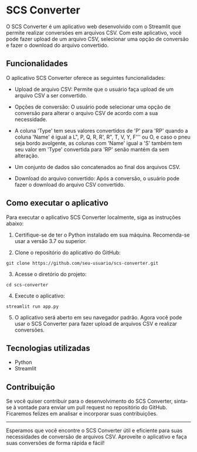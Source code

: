 # SCS Converter

O SCS Converter é um aplicativo web desenvolvido com o Streamlit que permite realizar conversões em arquivos CSV. Com este aplicativo, você pode fazer upload de um arquivo CSV, selecionar uma opção de conversão e fazer o download do arquivo convertido.

## Funcionalidades

O aplicativo SCS Converter oferece as seguintes funcionalidades:

- Upload de arquivo CSV: Permite que o usuário faça upload de um arquivo CSV a ser convertido.

- Opções de conversão: O usuário pode selecionar uma opção de conversão para alterar o arquivo CSV de acordo com a sua necessidade.

- A coluna 'Type' tem seus valores convertidos de 'P' para 'RP' quando a coluna 'Name' é igual a L", P, Q, R, R', R", T, V, Y, F''' ou O, e caso o pneu seja bordo avolgente, as colunas com 'Name' igual a 'S' também tem seu valor em 'Type' convertida para 'RP' senão mantém da sem alteração.
  
- Um conjunto de dados são concatenados ao final dos arquivos CSV.

- Download do arquivo convertido: Após a conversão, o usuário pode fazer o download do arquivo CSV convertido.

## Como executar o aplicativo

Para executar o aplicativo SCS Converter localmente, siga as instruções abaixo:

1. Certifique-se de ter o Python instalado em sua máquina. Recomenda-se usar a versão 3.7 ou superior.

2. Clone o repositório do aplicativo do GitHub:

```
git clone https://github.com/seu-usuario/scs-converter.git
```

3. Acesse o diretório do projeto:

```
cd scs-converter
```

4. Execute o aplicativo:

```
streamlit run app.py
```

5. O aplicativo será aberto em seu navegador padrão. Agora você pode usar o SCS Converter para fazer upload de arquivos CSV e realizar conversões.

## Tecnologias utilizadas

- Python
- Streamlit

## Contribuição

Se você quiser contribuir para o desenvolvimento do SCS Converter, sinta-se à vontade para enviar um pull request no repositório do GitHub. Ficaremos felizes em analisar e incorporar suas contribuições.

---

Esperamos que você encontre o SCS Converter útil e eficiente para suas necessidades de conversão de arquivos CSV. Aproveite o aplicativo e faça suas conversões de forma rápida e fácil!
